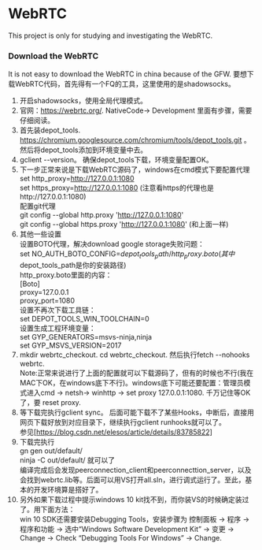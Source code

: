 # WebRTC

This project is only for studying and investigating the WebRTC.

### Download the WebRTC
  It is not easy to download the WebRTC in china because of the GFW. 
  要想下载WebRTC代码，首先得有一个FQ的工具，这里使用的是shadowsocks。  
  1. 开启shadowsocks，使用全局代理模式。
  2. 官网：https://webrtc.org/. NativeCode-> Development 里面有步骤，需要仔细阅读。
  3. 首先装depot_tools. https://chromium.googlesource.com/chromium/tools/depot_tools.git 。然后将depot_tools添加到环境变量中去。
  4. gclient --version。 确保depot_tools下载，环境变量配置OK。
  5. 下一步正常来说是下载WebRTC源码了，windows在cmd模式下要配置代理  
      set http_proxy=http://127.0.0.1:1080  
      set https_proxy=http://127.0.0.1:1080 (注意看https的代理也是http://127.0.0.1:1080)  
      配置git代理  
      git config --global http.proxy 'http://127.0.0.1:1080'  
      git config --global https.proxy 'http://127.0.0.1:1080' (和上面一样)  
  6. 其他一些设置  
     设置BOTO代理，解决download google storage失败问题：   
     set NO_AUTH_BOTO_CONFIG=$depot_tools_path/http_proxy.boto (其中$depot_tools_path是你的安装路径)  
     http_proxy.boto里面的内容：  
     [Boto]  
     proxy=127.0.0.1  
     proxy_port=1080  
     设置不再次下载工具链：   
     set DEPOT_TOOLS_WIN_TOOLCHAIN=0   
     设置生成工程环境变量：   
     set GYP_GENERATORS=msvs-ninja,ninja   
     set GYP_MSVS_VERSION=2017   
  7. mkdir webrtc_checkout. cd webrtc_checkout. 然后执行fetch --nohooks webrtc.  
     Note:正常来说进行了上面的配置就可以下载源码了，但有的时候也不行(我在MAC下OK，在windows底下不行)。windows底下可能还要配置：管理员模式进入cmd -> netsh-> winhttp -> set proxy 127.0.0.1:1080. 千万记住等OK了，要 reset proxy.  
  8. 等下载完执行gclient sync。 后面可能下载不了某些Hooks，中断后，直接用网页下载好放到对应目录下，继续执行gclient runhooks就可以了。  
     参见[https://blog.csdn.net/elesos/article/details/83785822]  
  9. 下载完执行  
      gn gen out/default/  
      ninja -C out/default/ 就可以了  
      编译完成后会发现peerconnection_client和peerconnecttion_server，以及会找到webrtc.lib等。后面可以用VS打开all.sln，进行调式运行了。至此，基本的开发环境算是搭好了。
  10. 另外如果下载过程中提示windows 10 kit找不到，而你装VS的时候确定装过了。用下面方法：  
      win 10 SDK还需要安装Debugging Tools，安装步骤为 控制面板 → 程序 → 程序和功能 → 选中“Windows Software Development Kit” → 变更 → Change → Check “Debugging Tools For Windows” → Change.    

